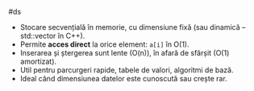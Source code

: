 #ds 

- Stocare secvențială în memorie, cu dimensiune fixă (sau dinamică – std::vector în C++).
- Permite **acces direct** la orice element: `a[i]` în O(1).
- Inserarea și ștergerea sunt lente (O(n)), în afară de sfârșit (O(1) amortizat).
- Util pentru parcurgeri rapide, tabele de valori, algoritmi de bază.
- Ideal când dimensiunea datelor este cunoscută sau crește rar.

